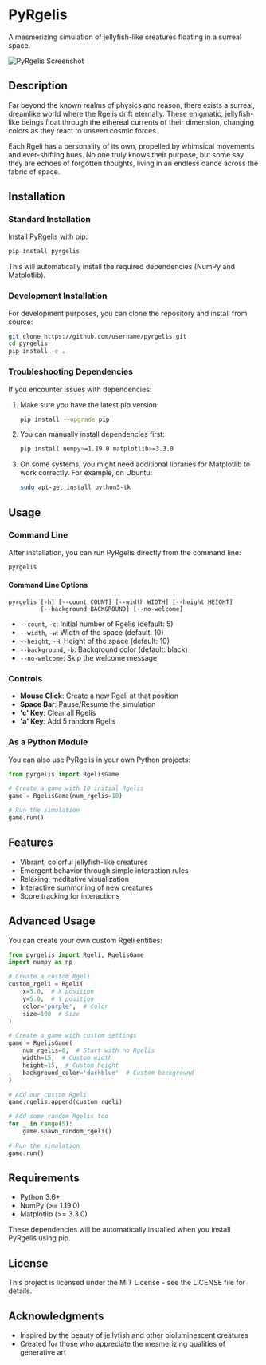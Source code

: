 # PyRgelis

A mesmerizing simulation of jellyfish-like creatures floating in a surreal space.

![PyRgelis Screenshot](https://via.placeholder.com/800x600.png?text=PyRgelis+Screenshot)

## Description

Far beyond the known realms of physics and reason, there exists a surreal, dreamlike world where the Rgelis drift eternally. These enigmatic, jellyfish-like beings float through the ethereal currents of their dimension, changing colors as they react to unseen cosmic forces.

Each Rgeli has a personality of its own, propelled by whimsical movements and ever-shifting hues. No one truly knows their purpose, but some say they are echoes of forgotten thoughts, living in an endless dance across the fabric of space.

## Installation

### Standard Installation

Install PyRgelis with pip:

```bash
pip install pyrgelis
```

This will automatically install the required dependencies (NumPy and Matplotlib).

### Development Installation

For development purposes, you can clone the repository and install from source:

```bash
git clone https://github.com/username/pyrgelis.git
cd pyrgelis
pip install -e .
```

### Troubleshooting Dependencies

If you encounter issues with dependencies:

1. Make sure you have the latest pip version:
   ```bash
   pip install --upgrade pip
   ```

2. You can manually install dependencies first:
   ```bash
   pip install numpy>=1.19.0 matplotlib>=3.3.0
   ```

3. On some systems, you might need additional libraries for Matplotlib to work correctly. For example, on Ubuntu:
   ```bash
   sudo apt-get install python3-tk
   ```

## Usage

### Command Line

After installation, you can run PyRgelis directly from the command line:

```bash
pyrgelis
```

#### Command Line Options

```
pyrgelis [-h] [--count COUNT] [--width WIDTH] [--height HEIGHT] 
         [--background BACKGROUND] [--no-welcome]
```

- `--count`, `-c`: Initial number of Rgelis (default: 5)
- `--width`, `-w`: Width of the space (default: 10)
- `--height`, `-H`: Height of the space (default: 10)
- `--background`, `-b`: Background color (default: black)
- `--no-welcome`: Skip the welcome message

### Controls

- **Mouse Click**: Create a new Rgeli at that position
- **Space Bar**: Pause/Resume the simulation
- **'c' Key**: Clear all Rgelis
- **'a' Key**: Add 5 random Rgelis

### As a Python Module

You can also use PyRgelis in your own Python projects:

```python
from pyrgelis import RgelisGame

# Create a game with 10 initial Rgelis
game = RgelisGame(num_rgelis=10)

# Run the simulation
game.run()
```

## Features

- Vibrant, colorful jellyfish-like creatures
- Emergent behavior through simple interaction rules
- Relaxing, meditative visualization
- Interactive summoning of new creatures
- Score tracking for interactions

## Advanced Usage

You can create your own custom Rgeli entities:

```python
from pyrgelis import Rgeli, RgelisGame
import numpy as np

# Create a custom Rgeli
custom_rgeli = Rgeli(
    x=5.0,  # X position
    y=5.0,  # Y position
    color='purple',  # Color
    size=100  # Size
)

# Create a game with custom settings
game = RgelisGame(
    num_rgelis=0,  # Start with no Rgelis
    width=15,  # Custom width
    height=15,  # Custom height
    background_color='darkblue'  # Custom background
)

# Add our custom Rgeli
game.rgelis.append(custom_rgeli)

# Add some random Rgelis too
for _ in range(5):
    game.spawn_random_rgeli()

# Run the simulation
game.run()
```

## Requirements

- Python 3.6+
- NumPy (>= 1.19.0)
- Matplotlib (>= 3.3.0)

These dependencies will be automatically installed when you install PyRgelis using pip.

## License

This project is licensed under the MIT License - see the LICENSE file for details.

## Acknowledgments

- Inspired by the beauty of jellyfish and other bioluminescent creatures
- Created for those who appreciate the mesmerizing qualities of generative art